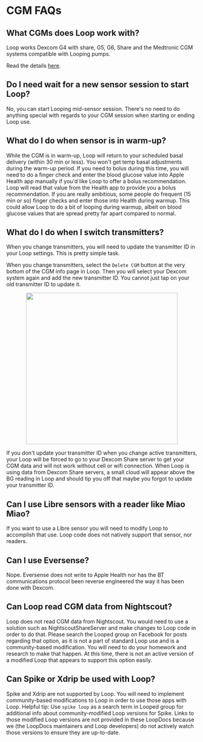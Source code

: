# CGM FAQs

## What CGMs does Loop work with?

Loop works Dexcom G4 with share, G5, G6, Share and the Medtronic CGM systems compatible with Looping pumps.

Read the details [here](../build/step4.md).

## Do I need wait for a new sensor session to start Loop?

No, you can start Looping mid-sensor session. There's no need to do anything special with regards to your CGM session when starting or ending Loop use.

## What do I do when sensor is in warm-up?

While the CGM is in warm-up, Loop will return to your scheduled basal delivery (within 30 min or less). You won't get temp basal adjustments during the warm-up period. If you need to bolus during this time, you will need to do a finger check and enter the blood glucose value into Apple Health app manually if you'd like Loop to offer a bolus recommendation. Loop will read that value from the Health app to provide you a bolus recommendation. If you are really ambitious, some people do frequent (15 min or so) finger checks and enter those into Health during warmup. This could allow Loop to do a bit of looping during warmup, albeit on blood glucose values that are spread pretty far apart compared to normal.

## What do I do when I switch transmitters?

When you change transmitters, you will need to update the transmitter ID in your Loop settings. This is pretty simple task.

When you change transmitters, select the `Delete CGM` button at the very bottom of the CGM info page in Loop. Then you will select your Dexcom system again and add the new transmitter ID. You cannot just tap on your old transmitter ID to update it.

<p align="center">
<img src="../img/delete-cgm.jpg" width="400">
</p>

If you don't update your transmitter ID when you change active transmitters, your Loop will be forced to go to your Dexcom Share server to get your CGM data and will not work without cell or wifi connection. When Loop is using data from Dexcom Share servers, a small cloud will appear above the BG reading in Loop and should tip you off that maybe you forgot to update your transmitter ID.

## Can I use Libre sensors with a reader like Miao Miao?

If you want to use a Libre sensor you will need to modify Loop to accomplish that use. Loop code does not natively support that sensor, nor readers.

## Can I use Eversense?

Nope. Eversense does not write to Apple Health nor has the BT communications protocol been reverse engineered the way it has been done with Dexcom.

## Can Loop read CGM data from Nightscout?

Loop does not read CGM data from Nightscout. You would need to use a solution such as NightscoutShareServer and make changes to Loop code in order to do that. Please search the Looped group on Facebook for posts regarding that option, as it is not a part of standard Loop use and is a community-based modification. You will need to do your homework and research to make that happen. At this time, there is not an active version of a modified Loop that appears to support this option easily.

## Can Spike or Xdrip be used with Loop?

Spike and Xdrip are not supported by Loop. You will need to implement community-based modifications to Loop in order to use those apps with Loop. Helpful tip: Use `spike loop` as a search term in Looped group for additional info about community-modified Loop versions for Spike. Links to those modified Loop versions are not provided in these LoopDocs because we (the LoopDocs maintainers and Loop developers) do not actively watch those versions to ensure they are up-to-date.


